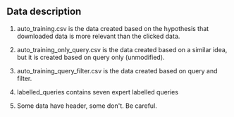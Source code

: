## Data description

1. auto_training.csv is the data created based on the hypothesis that downloaded data is more relevant than the clicked data.
2. auto_training_only_query.csv is the data created based on a similar idea, but it is created based on query only (unmodified).
3. auto_training_query_filter.csv is the data created based on query and filter.

4. labelled_queries contains seven expert labelled queries

5. Some data have header, some don't. Be careful.


